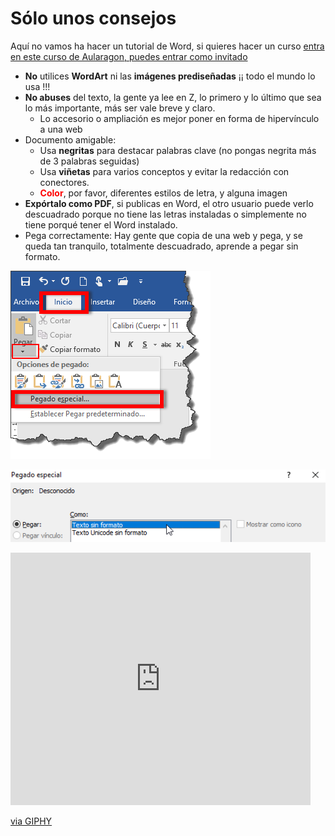 
# Sólo unos consejos

Aquí no vamos ha hacer un tutorial de Word, si quieres hacer un curso [entra en este curso de Aularagon, puedes entrar como invitado](http://moodle.catedu.es/course/view.php?id=93)

- **No** utilices **WordArt** ni las **imágenes prediseñadas** ¡¡ todo el mundo lo usa !!!
- **No abuses** del texto, la gente ya lee en Z, lo primero y lo último que sea lo más importante, más ser vale breve y claro.
    - Lo accesorio o ampliación es mejor poner en forma de hipervínculo a una web
- Documento amigable:
    - Usa **negritas** para destacar palabras clave (no pongas negrita más de 3 palabras seguidas)
    - Usa **viñetas** para varios conceptos y evitar la redacción con conectores.
    - <font color="red">**Color**</font>, por favor, diferentes estilos de letra, y alguna imagen
- **Expórtalo como PDF**, si publicas en Word, el otro usuario puede verlo descuadrado porque no tiene las letras instaladas o simplemente no tiene porqué tener el Word instalado.
- Pega correctamente: Hay gente que copia de una web y pega, y se queda tan tranquilo, totalmente descuadrado, aprende a pegar sin formato.

![](img/26-05-2016_19-45-08.png)

![](img/2017-01-28_08_55_49-Pegado_especial.png)

<iframe src="https://giphy.com/embed/ZMysVBRp04dhK" width="480" height="404" frameBorder="0" class="giphy-embed" allowFullScreen></iframe><p><a href="https://giphy.com/gifs/i-want-ZMysVBRp04dhK">via GIPHY</a></p>